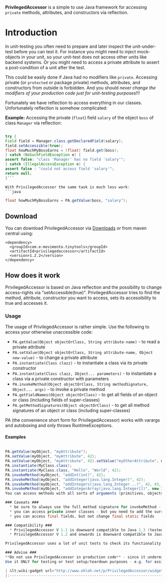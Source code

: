 **PrivilegedAccessor** is a simple to use Java framework for accessing `private` methods, attributes, and constructors via reflection.

# Introduction #
In unit-testing you often need to prepare and later inspect the unit-under-test before you can test it. For instance you might need to inject mock-objects in your unit, so your unit-test does not access other units like backend systems. Or you might need to access a private attribute to assert a post-condition of a unit after the test.

This could be easily done if Java had no modifiers like `private`. Accessing private (or `protected` or package private) methods, attributes, and constructors from outside is forbidden. And you should _never change the modifiers of your production code just for unit-testing purposes_!!!

Fortunately we have reflection to access everything in our classes. Unfortunately reflection is somehow complicated:

**Example:**
Accessing the private (`float`) field `salary` of the object `boss` of class `Manager` via reflection:
```java

try {
Field field = Manager.class.getDeclaredField(salary);
field.setAccessible(true);
float howMuchMyBossEarns = (float) field.get(boss);
} catch (NoSuchFieldException e) {
assert false: "class 'Manager' has no field 'salary'";
} catch (IllegalAccessException e) {
assert false : "could not access field 'salary'";
return null;
}```

With PrivilegedAccessor the same task is much less work:
```java

float howMuchMyBossEarns = PA.getValue(boss, "salary");
```

## Download ##
You can download PrivilegedAccessor via [Downloads](https://code.google.com/p/privilegedaccessor/downloads/list) or from maven central using:
```
<dependency>
  <groupId>com.e-movimento.tinytools</groupId>
  <artifactId>privilegedaccessor</artifactId>
  <version>1.2.2</version>
</dependency>
```

## How does it work ##
PrivilegedAccessor is based on Java reflection and the possibility to change access-rights via "setAccessible(true)".
PrivilegedAccessor tries to find the method, attribute, constructor you want to access, sets its accessibility to true and accesses it.

### Usage ###
The usage of PrivilegedAccessor is rather simple. Use the following to access your otherwise unaccessible code:

  * `PA.getValue(Object objectOrClass, String attribute-name)` - to read a private attribute
  * `PA.setValue(Object objectOrClass, String attribute-name, Object new-value)` - to change a private attribute
  * `PA.instantiate(Class clazz)` - to instantiate a class via its private constructor
  * `PA.instantiate(Class clazz, Object... parameters)` - to instantiate a class via a private constructor with parameters
  * `PA.invokeMethod(Object objectOrClass, String methodSignature, Object... args)` - to invoke a private method
  * `PA.getFieldNames(Object objectOrClass)` - to get all fields of an object or class (including fields of super-classes)
  * `PA.getMethodSignatures(Object objectOrClass)` - to get all method signatures of an object or class (including super-classes)

PA (the convenience short form for PrivilegedAccessor) works with varargs and autoboxing and only throws RuntimeExceptions.

#### Examples ####
```java

PA.getValue(myObject, "myAttribute");
PA.setValue(myObject, "myAttribute", 42);
PA.setValue(myObject, "myAttribute", 42).setValue("myOtherAttribute", newValue");
PA.instantiate(MyClass.class);
PA.instantiate(MyClass.class, "Hello", "World", 42);
PA.invokeMethod(myObject, "addInt(int)", 42);
PA.invokeMethod(myObject, "addInteger(java.lang.Integer)", 42);
PA.invokeMethod(myObject, "addIntegers(java.lang.Integer...)", 42, 43, 44);
PA.invokeMethod(myObject, "addIntegerArray(java.lang.Integer[])", new Integer[] {42, 43, 44});```
You can access methods with all sorts of arguments (primitives, objects, varargs, arrays), just be sure to qualify the arguments correctly.

### Caveats ###
  * be sure to always use the full method signature for invokeMethod - i.e. including fully qualified parameter classes (e.g. `PA.invokeMethod(myObject, "setName(java.lang.String)", "Tom");)`
  * you can access private inner classes - but you need to add the surrounding object as first argument - e.g. `PA.instantiate(Class.forName("MyClass$MyInnerClass"), myObject);` (this is not necessary for private static nested classes)
  * you can access final fields, but not change final static fields

### Compatibility ###
  * PrivilegedAccessor V 1.1 is downward compatible to Java 1.3 (tested), but should work as well with newer releases (tested up to Java 1.7)
  * PrivilegedAccessor V 1.2 and onwards is downward compatible to Java 1.5 (tested), but should work as well with newer releases (tested up to Java 1.7)

PrivilegedAccessor uses a lot of unit tests to check its functionality - if you find a bug or missing feature, please feel free to contact us.

### Advise ###
**Do not use PrivilegedAccessor in production code** - since it undermines the information hiding principle.
Use it ONLY for testing or test setup/teardown purposes - e.g. for assigning mock objects, or asserting post-conditions.

| &lt;wiki:gadget url="http://www.ohloh.net/p/PrivilegedAccessor/widgets/project\_cocomo.xml" width="350" height="195" border="0" /&gt; | &lt;wiki:gadget url="http://www.ohloh.net/p/PrivilegedAccessor/widgets/project\_factoids.xml" width="350" height="155" border="0" /&gt; | [![](http://www.cloudbees.com/sites/default/files/Button-Powered-by-CB.png)](https://privileged-accessor.ci.cloudbees.com/) |
|:--------------------------------------------------------------------------------------------------------------------------------------|:----------------------------------------------------------------------------------------------------------------------------------------|:----------------------------------------------------------------------------------------------------------------------------|